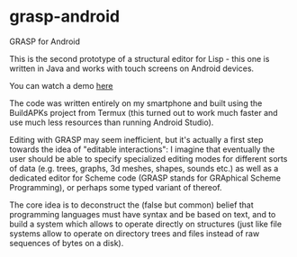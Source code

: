 # grasp-android
GRASP for Android

This is the second prototype of
a structural editor for Lisp - this one
is written in Java and works with touch 
screens on Android devices.

You can watch a demo
[here](https://youtu.be/BmZ39IfElzg)

The code was written entirely on my smartphone
and built using the BuildAPKs project from
Termux (this turned out to work much faster
and use much less resources than running 
Android Studio).

Editing with GRASP may seem inefficient,
but it's actually a first step towards
the idea of "editable interactions": I imagine
that eventually the user should be able
to specify specialized editing modes for
different sorts of data (e.g. trees, graphs,
3d meshes, shapes, sounds etc.) as well as 
a dedicated editor for Scheme code (GRASP 
stands for GRAphical Scheme Programming), 
or perhaps some typed variant of thereof.

The core idea is to deconstruct the (false
but common) belief that programming languages
must have syntax and be based on text, and
to build a system which allows to operate
directly on structures (just like file systems
allow to operate on directory trees and files
instead of raw sequences of bytes on a disk).
